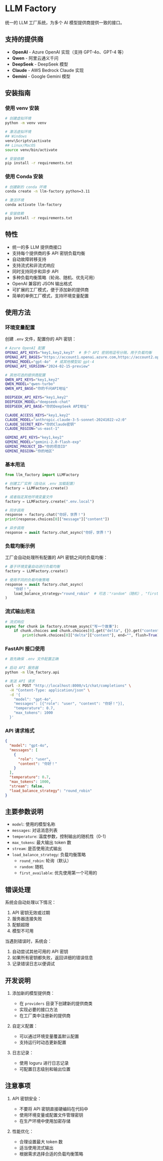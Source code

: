 # LLM Factory

统一的 LLM 工厂系统，为多个 AI 模型提供商提供一致的接口。

## 支持的提供商

- **OpenAI** - Azure OpenAI 实现（支持 GPT-4o、GPT-4 等）
- **Qwen** - 阿里云通义千问
- **DeepSeek** - DeepSeek 模型
- **Claude** - AWS Bedrock Claude 实现
- **Gemini** - Google Gemini 模型

## 安装指南

### 使用 venv 安装

```bash
# 创建虚拟环境
python -m venv venv

# 激活虚拟环境
## Windows
venv\Scripts\activate
## Linux/MacOS
source venv/bin/activate

# 安装依赖
pip install -r requirements.txt
```

### 使用 Conda 安装

```bash
# 创建新的 conda 环境
conda create -n llm-factory python=3.11

# 激活环境
conda activate llm-factory

# 安装依赖
pip install -r requirements.txt
```

## 特性

- 统一的多 LLM 提供商接口
- 支持每个提供商的多 API 密钥负载均衡
- 自动故障转移支持
- 支持流式和非流式响应
- 同时支持同步和异步 API
- 多种负载均衡策略（轮询、随机、优先可用）
- OpenAI 兼容的 JSON 输出格式
- 可扩展的工厂模式，便于添加新的提供商
- 简单的单例工厂模式，支持环境变量配置

## 使用方法

### 环境变量配置

创建 `.env` 文件，配置你的 API 密钥：

```bash
# Azure OpenAI 配置
OPENAI_API_KEYS="key1,key2,key3"  # 多个 API 密钥用逗号分隔，用于负载均衡
OPENAI_API_BASES="https://account1.openai.azure.com,https://account2.openai.azure.com,https://account3.openai.azure.com"
OPENAI_MODEL="gpt-4o"  # 或其他模型如 gpt-4
OPENAI_API_VERSION="2024-02-15-preview"

# 其他可选的提供商配置
QWEN_API_KEYS="key1,key2"
QWEN_MODEL="qwen-turbo"
QWEN_API_BASE="你的千问API地址"

DEEPSEEK_API_KEYS="key1,key2"
DEEPSEEK_MODEL="deepseek-chat"
DEEPSEEK_API_BASE="你的DeepSeek API地址"

CLAUDE_ACCESS_KEYS="key1,key2"
CLAUDE_MODEL="anthropic.claude-3-5-sonnet-20241022-v2:0"
CLAUDE_SECRET_KEY="你的Claude密钥"
CLAUDE_REGION="us-east-1"

GEMINI_API_KEYS="key1,key2"
GEMINI_MODEL="gemini-2.0-flash-exp"
GEMINI_PROJECT_ID="你的项目ID"
GEMINI_REGION="你的地区"
```

### 基本用法

```python
from llm_factory import LLMFactory

# 创建工厂实例（自动从 .env 加载配置）
factory = LLMFactory.create()

# 或者指定其他环境变量文件
factory = LLMFactory.create(".env.local")

# 同步调用
response = factory.chat("你好，世界！")
print(response.choices[0]["message"]["content"])

# 异步调用
response = await factory.chat_async("你好，世界！")
```

### 负载均衡示例

工厂会自动处理所有配置的 API 密钥之间的负载均衡：

```python
# 基于环境变量自动进行负载均衡
factory = LLMFactory.create()

# 使用不同的负载均衡策略
response = await factory.chat_async(
    "你好！",
    load_balance_strategy="round_robin"  # 可选："random"（随机）, "first_available"（优先可用）
)
```

### 流式输出用法

```python
# 流式响应
async for chunk in factory.stream_async("写一个故事"):
    if chunk.choices and chunk.choices[0].get("delta", {}).get("content"):
        print(chunk.choices[0]["delta"]["content"], end="", flush=True)
```

### FastAPI 接口使用

```bash
# 首先确保 .env 文件配置正确

# 启动 API 服务器
python -m llm_factory.api

# 发送 API 请求
curl -X POST "http://localhost:8000/v1/chat/completions" \
  -H "Content-Type: application/json" \
  -d '{
    "model": "gpt-4o",
    "messages": [{"role": "user", "content": "你好！"}],
    "temperature": 0.7,
    "max_tokens": 1000
  }'
```

### API 请求格式

```json
{
  "model": "gpt-4o",
  "messages": [
    {
      "role": "user",
      "content": "你好！"
    }
  ],
  "temperature": 0.7,
  "max_tokens": 1000,
  "stream": false,
  "load_balance_strategy": "round_robin"
}
```

## 主要参数说明

- `model`: 使用的模型名称
- `messages`: 对话消息列表
- `temperature`: 温度参数，控制输出的随机性（0-1）
- `max_tokens`: 最大输出 token 数
- `stream`: 是否使用流式输出
- `load_balance_strategy`: 负载均衡策略
  - `round_robin`: 轮询（默认）
  - `random`: 随机
  - `first_available`: 优先使用第一个可用的

## 错误处理

系统会自动处理以下情况：
1. API 密钥无效或过期
2. 服务器连接失败
3. 配额超限
4. 模型不可用

当遇到错误时，系统会：
1. 自动尝试其他可用的 API 密钥
2. 如果所有密钥都失败，返回详细的错误信息
3. 记录错误日志以便调试

## 开发说明

1. 添加新的模型提供商：
   - 在 `providers` 目录下创建新的提供商类
   - 实现必要的接口方法
   - 在工厂类中注册新的提供商

2. 自定义配置：
   - 可以通过环境变量覆盖默认配置
   - 支持运行时动态更新配置

3. 日志记录：
   - 使用 loguru 进行日志记录
   - 可配置日志级别和输出位置

## 注意事项

1. API 密钥安全：
   - 不要将 API 密钥直接硬编码在代码中
   - 使用环境变量或配置文件管理密钥
   - 在生产环境中使用加密存储

2. 性能优化：
   - 合理设置最大 token 数
   - 适当使用流式输出
   - 根据需求选择合适的负载均衡策略 